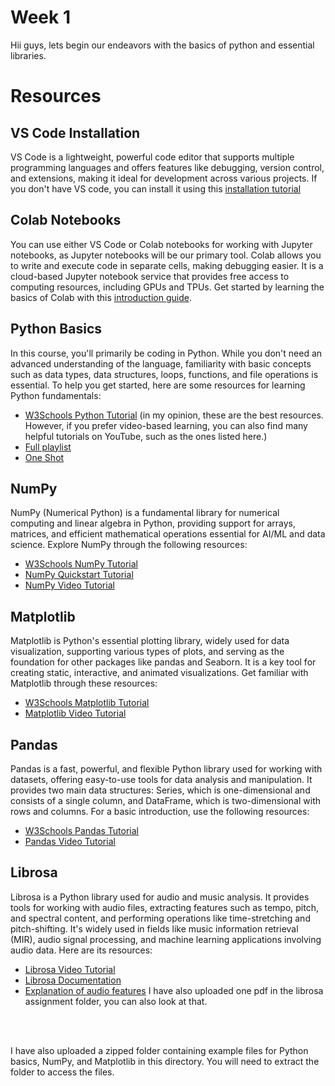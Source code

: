 # Week 1
Hii guys, lets begin our endeavors with the basics of python and essential libraries.

# Resources
## VS Code Installation 
VS Code is a lightweight, powerful code editor that supports multiple programming languages and offers features like debugging, version control, and extensions, making it ideal for development across various projects. If you don't have VS code, you can install it using this [installation tutorial](https://youtu.be/bN6DE-4uFNo?si=QCo6d8CLbJAPq2JU) 

## Colab Notebooks 
You can use either VS Code or Colab notebooks for working with Jupyter notebooks, as Jupyter notebooks will be our primary tool. Colab allows you to write and execute code in separate cells, making debugging easier. It is a cloud-based Jupyter notebook service that provides free access to computing resources, including GPUs and TPUs. Get started by learning the basics of Colab with this [introduction guide](https://youtu.be/iMlMfrXJYSg?feature=shared).

## Python Basics
In this course, you'll primarily be coding in Python. While you don't need an advanced understanding of the language, familiarity with basic concepts such as data types, data structures, loops, functions, and file operations is essential. To help you get started, here are some resources for learning Python fundamentals:
- [W3Schools Python Tutorial](https://www.w3schools.com/python/) (in my opinion, these are the best resources. However, if you prefer video-based learning, you can also find many helpful tutorials on YouTube, such as the ones listed here.)
- [Full playlist](https://youtube.com/playlist?list=PLGjplNEQ1it8-0CmoljS5yeV-GlKSUEt0&si=LJFgyOmgSNaOzgej)
- [One Shot](https://youtu.be/vLqTf2b6GZw?si=JlYXRo39i562nV_N)

## NumPy
NumPy (Numerical Python) is a fundamental library for numerical computing and linear algebra in Python, providing support for arrays, matrices, and efficient mathematical operations essential for AI/ML and data science. Explore NumPy through the following resources:
- [W3Schools NumPy Tutorial](https://www.w3schools.com/python/numpy/)
- [NumPy Quickstart Tutorial](https://numpy.org/doc/stable/user/quickstart.html)
- [NumPy Video Tutorial](https://youtu.be/Rbh1rieb3zc?si=cgR3L9LgWgxViYDt)

## Matplotlib
Matplotlib is Python's essential plotting library, widely used for data visualization, supporting various types of plots, and serving as the foundation for other packages like pandas and Seaborn. It is a key tool for creating static, interactive, and animated visualizations. Get familiar with Matplotlib through these resources:
- [W3Schools Matplotlib Tutorial](https://www.w3schools.com/python/matplotlib_intro.asp)
- [Matplotlib Video Tutorial](https://youtu.be/VFsRLjSc8GA?si=6brmEkjDFHc6Bet4)

## Pandas
Pandas is a fast, powerful, and flexible Python library used for working with datasets, offering easy-to-use tools for data analysis and manipulation. It provides two main data structures: Series, which is one-dimensional and consists of a single column, and DataFrame, which is two-dimensional with rows and columns. For a basic introduction, use the following resources:
- [W3Schools Pandas Tutorial](https://www.w3schools.com/python/pandas/)
- [Pandas Video Tutorial](https://youtu.be/RhEjmHeDNoA?si=ukgkIxeRFn_TZsBV)

## Librosa
Librosa is a Python library used for audio and music analysis. It provides tools for working with audio files, extracting features such as tempo, pitch, and spectral content, and performing operations like time-stretching and pitch-shifting. It's widely used in fields like music information retrieval (MIR), audio signal processing, and machine learning applications involving audio data. Here are its resources:
- [Librosa Video Tutorial](https://youtu.be/MhOdbtPhbLU?si=jgJOd2vQDj8f7Rdt)
- [Librosa Documentation](https://librosa.org/doc/latest/index.html)
- [Explanation of audio features](https://youtu.be/m3XbqfIij_Y?si=q_tYnrBr8rLzQEfr)
I have also uploaded one pdf in the librosa assignment folder, you can also look at that.
<br>

<br>

I have also uploaded a zipped folder containing example files for Python basics, NumPy, and Matplotlib in this directory. You will need to extract the folder to access the files.
